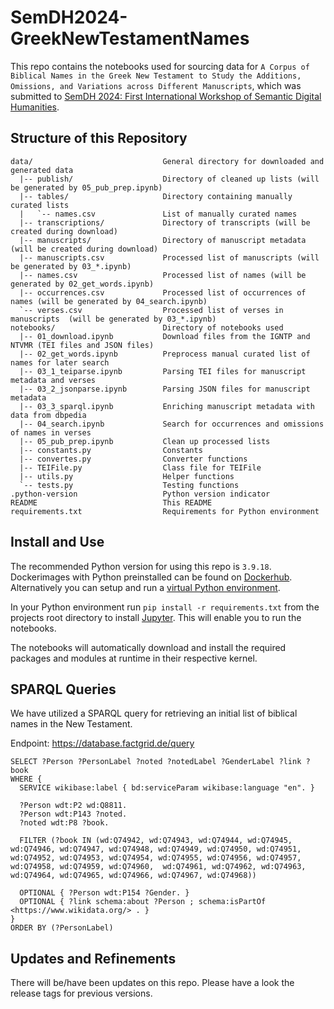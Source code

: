 # SemDH2024-GreekNewTestamentNames

This repo contains the notebooks used for sourcing data for `A Corpus of Biblical Names in the Greek New Testament to Study the Additions, Omissions, and Variations across Different Manuscripts`, which was submitted to [SemDH 2024: First International Workshop of Semantic Digital Humanities](https://semdh.github.io).

## Structure of this Repository

```text
data/                             General directory for downloaded and generated data
  |-- publish/                    Directory of cleaned up lists (will be generated by 05_pub_prep.ipynb)
  |-- tables/                     Directory containing manually curated lists
  |   `-- names.csv               List of manually curated names
  |-- transcriptions/             Directory of transcripts (will be created during download)
  |-- manuscripts/                Directory of manuscript metadata (will be created during download)
  |-- manuscripts.csv             Processed list of manuscripts (will be generated by 03_*.ipynb)
  |-- names.csv                   Processed list of names (will be generated by 02_get_words.ipynb)
  |-- occurrences.csv             Processed list of occurrences of names (will be generated by 04_search.ipynb)
  `-- verses.csv                  Processed list of verses in manuscripts  (will be generated by 03_*.ipynb)
notebooks/                        Directory of notebooks used
  |-- 01_download.ipynb           Download files from the IGNTP and NTVMR (TEI files and JSON files)
  |-- 02_get_words.ipynb          Preprocess manual curated list of names for later search
  |-- 03_1_teiparse.ipynb         Parsing TEI files for manuscript metadata and verses
  |-- 03_2_jsonparse.ipynb        Parsing JSON files for manuscript metadata
  |-- 03_3_sparql.ipynb           Enriching manuscript metadata with data from dbpedia
  |-- 04_search.ipynb             Search for occurrences and omissions of names in verses
  |-- 05_pub_prep.ipynb           Clean up processed lists
  |-- constants.py                Constants
  |-- convertes.py                Converter functions
  |-- TEIFile.py                  Class file for TEIFile
  |-- utils.py                    Helper functions
  `-- tests.py                    Testing functions
.python-version                   Python version indicator
README                            This README
requirements.txt                  Requirements for Python environment
```

## Install and Use

The recommended Python version for using this repo is `3.9.18`. Dockerimages with Python preinstalled can be found on [Dockerhub](https://hub.docker.com/_/python). Alternatively you can setup and run a [virtual Python environment](https://docs.python.org/3/library/venv.html).

In your Python environment run `pip install -r requirements.txt` from the projects root directory to install [Jupyter](https://jupyter.org). This will enable you to run the notebooks.

The notebooks will automatically download and install the required packages and modules at runtime in their respective kernel.

## SPARQL Queries

We have utilized a SPARQL query for retrieving an initial list of biblical names in the New Testament.

Endpoint: <https://database.factgrid.de/query>

```sparql
SELECT ?Person ?PersonLabel ?noted ?notedLabel ?GenderLabel ?link ?book
WHERE {
  SERVICE wikibase:label { bd:serviceParam wikibase:language "en". }
  
  ?Person wdt:P2 wd:Q8811.
  ?Person wdt:P143 ?noted.
  ?noted wdt:P8 ?book.

  FILTER (?book IN (wd:Q74942, wd:Q74943, wd:Q74944, wd:Q74945, wd:Q74946, wd:Q74947, wd:Q74948, wd:Q74949, wd:Q74950, wd:Q74951, wd:Q74952, wd:Q74953, wd:Q74954, wd:Q74955, wd:Q74956, wd:Q74957, wd:Q74958, wd:Q74959, wd:Q74960,  wd:Q74961, wd:Q74962, wd:Q74963, wd:Q74964, wd:Q74965, wd:Q74966, wd:Q74967, wd:Q74968)) 
  
  OPTIONAL { ?Person wdt:P154 ?Gender. }
  OPTIONAL { ?link schema:about ?Person ; schema:isPartOf <https://www.wikidata.org/> . }
}
ORDER BY (?PersonLabel)
```

## Updates and Refinements

There will be/have been updates on this repo. Please have a look the release tags for previous versions.

<!--
## How to Cite

If you use this code or data in your research, please cite:

```bibtex
@Article{Werner2024,
  author       = {Christoph Werner and Zacharias Shoukry and Soham Al-Suadi and Frank Krüger},
  title        = {A Corpus of Biblical Names in the Greek New Testament to Study the Additions, Omissions, and Variations across Different Manuscripts},
  journal      = {tba},
  year         = {2024},
  doi          = {tba},
}
```
-->
